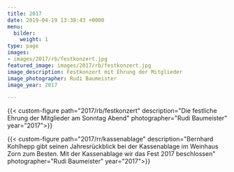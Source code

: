 ```yaml
---
title: 2017
date: 2019-04-19 13:38:43 +0000
menu:
  bilder:
    weight: 1
type: page
images:
- images/2017/rb/festkonzert.jpg
featured_image: images/2017/rb/festkonzert.jpg
image_description: Festkonzert mit Ehrung der Mitglieder
image_photographer: Rudi Baumeister
image_year: 2017

---
```



<!--more-->



{{< custom-figure path="2017/rb/festkonzert" description="Die festliche Ehrung der Mitglieder am Sonntag Abend" photographer="Rudi Baumeister" year="2017">}}

{{< custom-figure path="2017/rr/kassenablage" description="Bernhard Kohlhepp gibt seinen Jahresrückblick bei der Kassenablage im Weinhaus Zorn zum Besten. Mit der Kassenablage wir das Fest 2017 beschlossen" photographer="Rudi Baumeister" year="2017">}}